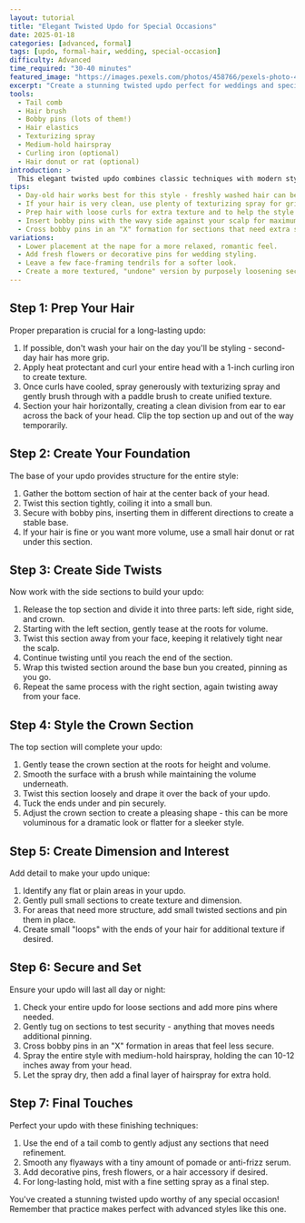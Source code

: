 ```yaml
---
layout: tutorial
title: "Elegant Twisted Updo for Special Occasions"
date: 2025-01-18
categories: [advanced, formal]
tags: [updo, formal-hair, wedding, special-occasion]
difficulty: Advanced
time_required: "30-40 minutes"
featured_image: "https://images.pexels.com/photos/458766/pexels-photo-458766.jpeg"
excerpt: "Create a stunning twisted updo perfect for weddings and special events with this advanced tutorial. Learn professional techniques for a long-lasting elegant style."
tools:
  - Tail comb
  - Hair brush
  - Bobby pins (lots of them!)
  - Hair elastics
  - Texturizing spray
  - Medium-hold hairspray
  - Curling iron (optional)
  - Hair donut or rat (optional)
introduction: >
  This elegant twisted updo combines classic techniques with modern styling to create a sophisticated look that's perfect for weddings, galas, or any special occasion. The style features twisted sections that create beautiful dimension and interest while keeping hair securely up and away from the face. While this style works best on medium to long hair, it can be adapted for shorter lengths with the addition of extensions or a smaller final shape.
tips:
  - Day-old hair works best for this style - freshly washed hair can be too slippery.
  - If your hair is very clean, use plenty of texturizing spray for grip.
  - Prep hair with loose curls for extra texture and to help the style hold better.
  - Insert bobby pins with the wavy side against your scalp for maximum hold.
  - Cross bobby pins in an "X" formation for sections that need extra security.
variations:
  - Lower placement at the nape for a more relaxed, romantic feel.
  - Add fresh flowers or decorative pins for wedding styling.
  - Leave a few face-framing tendrils for a softer look.
  - Create a more textured, "undone" version by purposely loosening sections.
---
```


## Step 1: Prep Your Hair

Proper preparation is crucial for a long-lasting updo:

1. If possible, don't wash your hair on the day you'll be styling - second-day hair has more grip.
2. Apply heat protectant and curl your entire head with a 1-inch curling iron to create texture.
3. Once curls have cooled, spray generously with texturizing spray and gently brush through with a paddle brush to create unified texture.
4. Section your hair horizontally, creating a clean division from ear to ear across the back of your head. Clip the top section up and out of the way temporarily.

## Step 2: Create Your Foundation

The base of your updo provides structure for the entire style:

1. Gather the bottom section of hair at the center back of your head.
2. Twist this section tightly, coiling it into a small bun.
3. Secure with bobby pins, inserting them in different directions to create a stable base.
4. If your hair is fine or you want more volume, use a small hair donut or rat under this section.

## Step 3: Create Side Twists

Now work with the side sections to build your updo:

1. Release the top section and divide it into three parts: left side, right side, and crown.
2. Starting with the left section, gently tease at the roots for volume.
3. Twist this section away from your face, keeping it relatively tight near the scalp.
4. Continue twisting until you reach the end of the section.
5. Wrap this twisted section around the base bun you created, pinning as you go.
6. Repeat the same process with the right section, again twisting away from your face.

## Step 4: Style the Crown Section

The top section will complete your updo:

1. Gently tease the crown section at the roots for height and volume.
2. Smooth the surface with a brush while maintaining the volume underneath.
3. Twist this section loosely and drape it over the back of your updo.
4. Tuck the ends under and pin securely.
5. Adjust the crown section to create a pleasing shape - this can be more voluminous for a dramatic look or flatter for a sleeker style.

## Step 5: Create Dimension and Interest

Add detail to make your updo unique:

1. Identify any flat or plain areas in your updo.
2. Gently pull small sections to create texture and dimension.
3. For areas that need more structure, add small twisted sections and pin them in place.
4. Create small "loops" with the ends of your hair for additional texture if desired.

## Step 6: Secure and Set

Ensure your updo will last all day or night:

1. Check your entire updo for loose sections and add more pins where needed.
2. Gently tug on sections to test security - anything that moves needs additional pinning.
3. Cross bobby pins in an "X" formation in areas that feel less secure.
4. Spray the entire style with medium-hold hairspray, holding the can 10-12 inches away from your head.
5. Let the spray dry, then add a final layer of hairspray for extra hold.

## Step 7: Final Touches

Perfect your updo with these finishing techniques:

1. Use the end of a tail comb to gently adjust any sections that need refinement.
2. Smooth any flyaways with a tiny amount of pomade or anti-frizz serum.
3. Add decorative pins, fresh flowers, or a hair accessory if desired.
4. For long-lasting hold, mist with a fine setting spray as a final step.

You've created a stunning twisted updo worthy of any special occasion! Remember that practice makes perfect with advanced styles like this one.